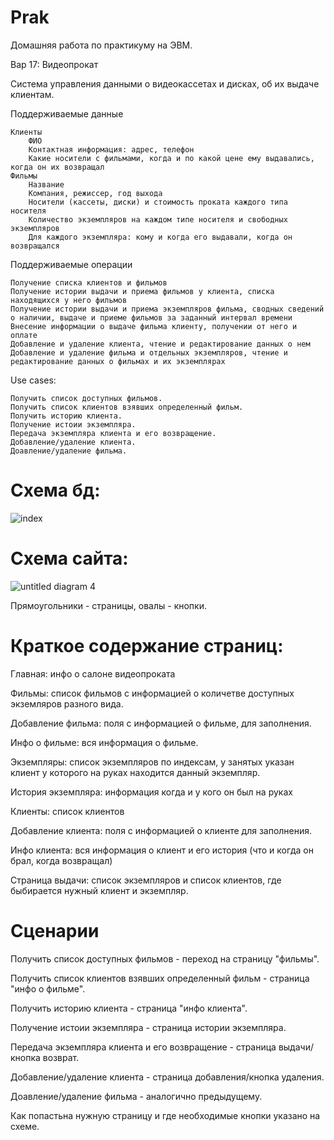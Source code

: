 # Prak
Домашняя работа по практикуму на ЭВМ. 

Вар 17: Видеопрокат

Система управления данными о видеокассетах и дисках, об их выдаче клиентам.

Поддерживаемые данные

    Клиенты
        ФИО
        Контактная информация: адрес, телефон
        Какие носители с фильмами, когда и по какой цене ему выдавались, когда он их возвращал
    Фильмы
        Название
        Компания, режиссер, год выхода
        Носители (кассеты, диски) и стоимость проката каждого типа носителя
        Количество экземпляров на каждом типе носителя и свободных экземпляров
        Для каждого экземпляра: кому и когда его выдавали, когда он возвращался

Поддерживаемые операции

    Получение списка клиентов и фильмов
    Получение истории выдачи и приема фильмов у клиента, списка находящихся у него фильмов
    Получение истории выдачи и приема экземпляров фильма, сводных сведений о наличии, выдаче и приеме фильмов за заданный интервал времени
    Внесение информации о выдаче фильма клиенту, получении от него и оплате
    Добавление и удаление клиента, чтение и редактирование данных о нем
    Добавление и удаление фильма и отдельных экземпляров, чтение и редактирование данных о фильмах и их экземплярах

Use cases: 

    Получить список доступных фильмов.
    Получить список клиентов взявших определенный фильм. 
    Получить историю клиента.
    Получение истоии экземпляра. 
    Передача экземпляра клиента и его возвращение. 
    Добавление/удаление клиента.
    Доавление/удаление фильма.  

# Схема бд:

![index](https://cloud.githubusercontent.com/assets/18196156/23093687/bf5d5e66-f603-11e6-8d12-3262148d7072.png)

# Схема сайта:

![untitled diagram 4](https://cloud.githubusercontent.com/assets/18196156/23399720/b48c2062-fdba-11e6-82fd-e646346705d5.png)

Прямоугольники - страницы, овалы - кнопки.

# Краткое содержание страниц:

Главная: инфо о салоне видеопроката

Фильмы: список фильмов с информацией о количетве доступных экземляров разного вида.

Добавление фильма: поля с информацией о фильме, для заполнения.

Инфо о фильме: вся информация о фильме.

Экземпляры: список экземпляров по индексам, у занятых указан клиент у которого на руках находится данный экземпляр.

История экземпляра: информация когда и у кого он был на руках

Клиенты: список клиентов

Добавление клиента: поля с информацией о клиенте для заполнения.

Инфо клиента: вся информация о клиент и его история (что и когда он брал, когда возвращал)

Страница выдачи: список экземпляров и список клиентов, где быбирается нужный клиент и экземпляр. 
    
# Сценарии

Получить список доступных фильмов - переход на страницу "фильмы".

Получить список клиентов взявших определенный фильм - страница "инфо о фильме".

Получить историю клиента - страница "инфо клиента".

Получение истоии экземпляра - страница истории экземпляра. 

Передача экземпляра клиента и его возвращение - страница выдачи/кнопка возврат. 

Добавление/удаление клиента - страница добавления/кнопка удаления.

Доавление/удаление фильма - аналогично предыдущему.  

Как попастьна нужную страницу и где необходимые кнопки указано на схеме. 
